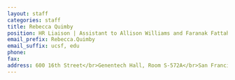```yaml
---
layout: staff
categories: staff
title: Rebecca Quimby
position: HR Liaison | Assistant to Allison Williams and Faranak Fattah
email_prefix: Rebecca.Quimby
email_suffix: ucsf, edu
phone:
fax:
address: 600 16th Street</br>Genentech Hall, Room S-572A</br>San Francisco, CA 94158-2140</br>
---
```

